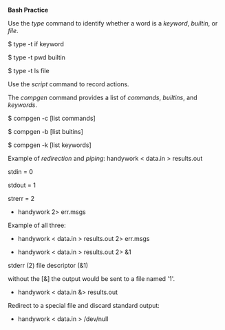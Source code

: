 
**Bash Practice**

Use the _type_ command to identify whether a word is a _keyword_, _builtin_, or _file_.

\$ type -t if
keyword

\$ type -t pwd
builtin

\$ type -t ls
file

Use the _script_ command to record actions.

The *compgen* command provides a list of *commands*, *builtins*, and *keywords*.

\$ compgen -c [list commands]

\$ compgen -b [list buitins]

\$ compgen -k [list keywords]


Example of *redirection* and *piping*:
handywork < data.in > results.out

stdin 	= 0

stdout 	= 1

strerr	= 2

- handywork 2> err.msgs

Example of all three:

- handywork < data.in > results.out 2> err.msgs

- handywork < data.in > results.out 2> &1

stderr (2) 
file descriptor (&1) 

without the [&] the output would be sent to a file named '1'.

- handywork < data.in &> results.out

Redirect to a special file and discard standard output:

- handywork < data.in > /dev/null





